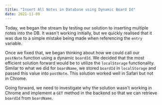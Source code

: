 ```yaml
---
title: "Insert All Notes in Database using Dynamic Board Id"
date: 2021-11-09
---
```


Today, we began the stream by testing our solution to inserting multiple notes into the DB. It wasn't working initially, but we quickly realised that it was due to a simple mistake being made when referencing the `entry` variable.

Once we fixed that, we began thinking about how we could call our `postNote` function using a dynamic `boardId`. We decided that the most efficient solution forward would be to utilize the `localStorage` functionality. Similar to what we did for `boardName`, we stored `boardId` in `localStorage` and passed this value into `postNote`. This solution worked well in Safari but not in Chrome.

Going forward, we need to investigate why the solution wasn't working in Chrome and implement a `GET` method in the backend so that we can retrieve `boardId` from `boardName`.